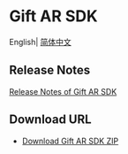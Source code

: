 # Gift AR SDK

English| [简体中文](./README-zh_CN.md)

## Release Notes

[Release Notes of Gift AR SDK]()

## Download URL

- [Download Gift AR SDK ZIP](https://mediacloud-76607.gzc.vod.tencent-cloud.com/MediaX/download/latest/MediaX_iOS_SDK_Latest.zip)

